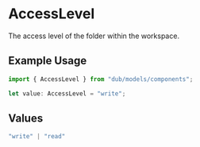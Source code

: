 # AccessLevel

The access level of the folder within the workspace.

## Example Usage

```typescript
import { AccessLevel } from "dub/models/components";

let value: AccessLevel = "write";
```

## Values

```typescript
"write" | "read"
```